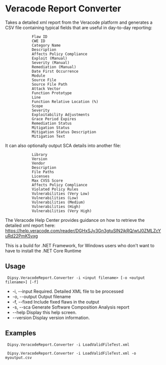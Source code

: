 # Veracode Report Converter
Takes a detailed xml report from the Veracode platform and generates a CSV file containing typical fields that are useful in day-to-day reporting:

                Flaw ID
                CWE ID
                Category Name
                Description
                Affects Policy Compliance
                Exploit (Manual)
                Severity (Manual)
                Remediation (Manual)
                Date First Occurrence
                Module
                Source File
                Source File Path
                Attack Vector
                Function Prototype
                Line
                Function Relative Location (%)
                Scope
                Severity
                Exploitability Adjustments
                Grace Period Expires
                Remediation Status
                Mitigation Status
                Mitigation Status Description
                Mitigation Text

It can also optionally output SCA details into another file:

                Library
                Version
                Vendor
                Description
                File Paths
                Licenses
                Max CVSS Score
                Affects Policy Compliance
                Violated Policy Rules
                Vulnerabilities (Very Low)
                Vulnerabilities (Low)
                Vulnerabilities (Medium)
                Vulnerabilities (High)
                Vulnerabilities (Very High)

The Veracode Help Center provides guidance on how to retrieve the detailed xml report here: https://help.veracode.com/reader/DGHxSJy3Gn3gtuSIN2jkRQ/wtJ0ZMLZcYuRd22PmK5vxg

This is a build for .NET Framework, for Windows users who don't want to have to install the .NET Core Runtime

## Usage
``` Dipsy.VeracodeReport.Converter -i <input filename> [-o <output filename>] [-f]```

* -i, --input     Required. Detailed XML file to be processed
* -o, --output    Output filename
* -f, --fixed     Include fixed flaws in the output
* -s, --sca       Generate Software Composition Analysis report
* --help          Display this help screen.
* --version       Display version information.

## Examples

``` Dipsy.VeracodeReport.Converter -i LoadValidFileTest.xml```

``` Dipsy.VeracodeReport.Converter -i LoadValidFileTest.xml -o myoutput.csv```
